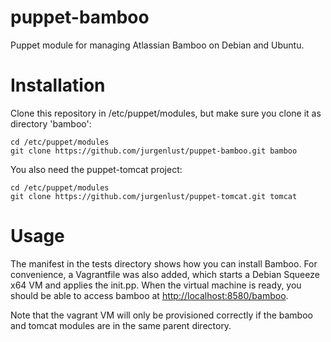 puppet-bamboo
=============

Puppet module for managing Atlassian Bamboo on Debian and Ubuntu.

# Installation #

Clone this repository in /etc/puppet/modules, but make sure you clone it as directory
'bamboo':

	cd /etc/puppet/modules
	git clone https://github.com/jurgenlust/puppet-bamboo.git bamboo

You also need the puppet-tomcat project:

	cd /etc/puppet/modules
	git clone https://github.com/jurgenlust/puppet-tomcat.git tomcat
	
# Usage #

The manifest in the tests directory shows how you can install Bamboo.
For convenience, a Vagrantfile was also added, which starts a
Debian Squeeze x64 VM and applies the init.pp. When the virtual machine is ready,
you should be able to access bamboo at
[http://localhost:8580/bamboo](http://localhost:8580/bamboo).

Note that the vagrant VM will only be provisioned correctly if the bamboo
and tomcat modules are in the same parent directory.
	